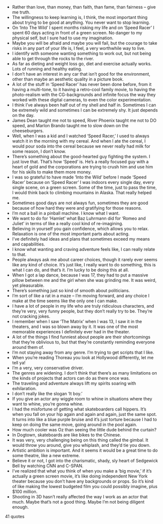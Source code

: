  - Rather than love, than money, than faith, than fame, than fairness – give me truth.
 - The willingness to keep learning is, I think, the most important thing about trying to be good at anything. You never want to stop learning.
 - On ‘Into The Wild’ I spent months risking my life and on ‘Speed Racer’ I spent 60 days acting in front of a green screen. No danger to my physical self, but I sure had to use my imagination.
 - Maybe you will be afraid and maybe you will fail, but the courage to take risks in any part of your life is, I feel, a very worthwhile way to live.
 - I identify with someone wanting something to work out, but not being able to get through the rocks to the river.
 - As far as dieting and weight loss go, diet and exercise actually works. Lots of running and healthy eating.
 - I don’t have an interest in any car that isn’t good for the environment, other than maybe an aesthetic quality in a picture book.
 - A lot of the stuff in ‘Speed Racer’ has never been done before, from it having a multi-tone, to it having a retro-cool family movie, to having the photo-realism with the CG-backgrounds and infinite focus the way they worked with these digital cameras, to even the color experimentation.
 - I think I’ve always been half out of my shell and half in. Sometimes I can be extremely wild and sometimes I can be extremely shy. It just depends on the day.
 - James Dean taught me not to speed, River Phoenix taught me not to DO speed, and Marlon Brando taught me to slow down on the cheeseburgers.
 - Well, when I was a kid and I watched ‘Speed Racer,’ I used to always watch it in the morning with my cereal. And when I ate the cereal, I would pour soda into the cereal because we never really had milk for some reason, I don’t know.
 - There’s something about the good-hearted guy fighting the system. I just love that. That’s how ‘Speed’ is. He’s a really focused guy with a heart of gold and the corporations are trying to crush him and use him for his skills to make them more money.
 - I was so grateful to have made ‘Into the Wild’ before I made ‘Speed Racer’ because on ‘Speed Racer’ I was indoors every single day, every single scene, on a green screen. Some of the time, just to pass the time, I would think back to climbing mountains in Alaska. That really helped me.
 - Sometimes good days are not always fun, sometimes they are good because of how hard they were and gratifying for those reasons.
 - I’m not a ball in a pinball machine. I know what I want.
 - We want to do for ‘Hamlet’ what Baz Luhrmann did for ‘Romeo and Juliet’ in terms of like a really cool kind of re-imagining.
 - Believing in yourself you gain confidence, which allows you to relax. Relaxation is one of the most important parts about acting.
 - I’ve definitely had ideas and plans that sometimes exceed my means and capabilities.
 - I know what wanting and craving adventure feels like, I can really relate to that.
 - People always ask me about career choices, though it rarely ever seems like any kind of choice. It’s just like, I really want to do something, this is what I can do, and that’s it. I’m lucky to be doing this at all.
 - When I got a lap dance, because I was 17, they had to put a massive pillow between me and the girl when she was grinding me. It was weird, yet pleasurable.
 - There’s something just so kind of smooth about politicians.
 - I’m sort of like a rat in a maze – I’m moving forward, and any choice I make at the time seems like the only one I can make.
 - I have a lot of people in my life who are truly ridiculous characters, and they’re very, very funny people, but they don’t really try to be. They’re not cracking jokes.
 - I remember when I saw ‘The Matrix’ when I was 13, I saw it in the theaters, and I was so blown away by it. It was one of the most memorable experiences I definitely ever had in the theater.
 - A lot of the things I find funniest about people are their shortcomings that they’re oblivious to, but that they’re constantly reminding everyone around them of.
 - I’m not staying away from any genre. I’m trying to get scripts that I like.
 - When you’re reading Thoreau you look at Hollywood differently, let me tell ya!
 - I’m a very, very conservative driver.
 - The genres are widening. I don’t think that there’s as many limitations on the kinds of projects that actors can do as there once was.
 - The traveling and adventure always lift my spirits soaring with exhilaration.
 - I don’t really like the slogan ‘It boy.’
 - If you give an actor any wiggle room to whine in situations where they want to whine, you’re gonna whine.
 - I had the misfortune of getting what skateboarders call hippers. It’s when you fall on your hip again and again and again, just the same spot. It turns into like a blue purple bruise and it’s just torture because I had to keep on doing the same move, going around in the pool again.
 - How much cooler was Oz than seeing the little dude behind the curtain?
 - In Dogtown, skateboards are like bikes to the Chinese.
 - It was very, very challenging being on this thing called the gimbal. It would throw you around, give you whiplash, and they’d tie you down.
 - Artistic ambition is important. And it seems it would be a great time to do some theatre, like a new extreme.
 - Believe it or not, I got into the charismatic, shady, sly heart of Sedgewick Bell by watching CNN and C-SPAN.
 - I’ve realized that what you think of when you make a ‘big movie,’ if it’s actually a green screen movie, it’s like doing independent New York theater because you don’t have any backgrounds or props. So it’s kind of like making the lowest budgeted film you could possibly imagine, plus $100 million.
 - Shooting in 3D hasn’t really affected the way I work as an actor that much. Maybe that’s not a good thing. Maybe I’m not being diligent enough.

41 quotes